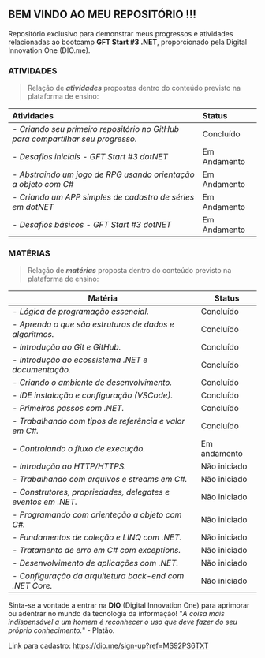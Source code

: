 ## BEM VINDO AO MEU REPOSITÓRIO !!!

Repositório exclusivo para demonstrar meus progressos e atividades relacionadas ao bootcamp **GFT Start #3 .NET**, proporcionado pela Digital Innovation One (DIO.me).

### ATIVIDADES

> Relação de ***atividades*** propostas dentro do conteúdo previsto na  plataforma de ensino:

| **Atividades**                           | **Status**   |
| :--------------------------------------- | :----------- |
| - *Criando seu primeiro repositório no GitHub para compartilhar seu progresso.* | Concluído    |
| - *Desafios iniciais - GFT Start #3 dotNET* | Em Andamento     |
| - *Abstraindo um jogo de RPG usando orientação a objeto com C#* | Em Andamento |
| - *Criando um APP simples de cadastro de séries em dotNET* | Em Andamento |
| - *Desafios básicos - GFT Start #3 dotNET* | Em Andamento |

### MATÉRIAS

> Relação de ***matérias*** proposta dentro do conteúdo previsto na plataforma de ensino:

| **Matéria**                              | **Status**   |
| ---------------------------------------- | ------------ |
| - *Lógica de programação essencial*.     | Concluído    |
| - *Aprenda o que são estruturas de dados e algoritmos.* | Concluído    |
| - *Introdução ao Git e GitHub.*          | Concluído    |
| - *Introdução ao ecossistema .NET e documentação.* | Concluído    |
| - *Criando o ambiente de desenvolvimento.* | Concluído    |
| - *IDE instalação e configuração (VSCode).* | Concluído    |
| - *Primeiros passos com .NET.*           | Concluído    |
| - *Trabalhando com tipos de referência e valor em C#.* | Concluído    |
| - *Controlando o fluxo de execução.*     | Em andamento |
| - *Introdução ao HTTP/HTTPS.*            | Não iniciado |
| - *Trabalhando com arquivos e streams em C#.* | Não iniciado |
| - *Construtores, propriedades, delegates e eventos em .NET.* | Não iniciado |
| - *Programando com orienteção a objeto com C#.* | Não iniciado |
| - *Fundamentos de coleção e LINQ com .NET.* | Não iniciado |
| - *Tratamento de erro em C# com exceptions.* | Não iniciado |
| - *Desenvolvimento de aplicações com .NET.* | Não iniciado |
| - *Configuração da arquitetura back-end com .NET Core.* | Não iniciado |

Sinta-se a vontade a entrar na **DIO** (Digital Innovation One) para aprimorar ou adentrar no mundo da tecnologia da informação! "*A coisa mais indispensável a um homem é reconhecer o uso que deve fazer do seu próprio conhecimento.*" - Platão.

Link para cadastro: https://dio.me/sign-up?ref=MS92PS6TXT
